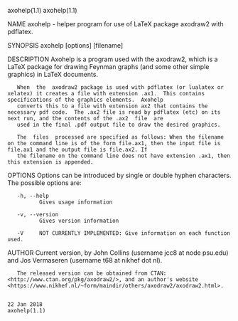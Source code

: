 axohelp(1.1)                                                                                                                                                                 axohelp(1.1)

NAME
       axohelp - helper program for use of LaTeX package axodraw2 with pdflatex.

SYNOPSIS
       axohelp [options] [filename]

DESCRIPTION
       Axohelp is a program used with the axodraw2, which is a LaTeX package for drawing Feynman graphs (and some other simple graphics) in LaTeX documents.

       When  the  axodraw2 package is used with pdflatex (or lualatex or xelatex) it creates a file with extension .ax1.  This contains specifications of the graphics elements.  Axohelp
       converts this to a file with extension ax2 that contains the necessary pdf code.  The .ax2 file is read by pdflatex (etc) on its next run, and the contents of the .ax2  file  are
       used in the final .pdf output file to draw the desired graphics.

       The  files  processed are specified as follows: When the filename on the command line is of the form file.ax1, then the input file is file.ax1 and the output file is file.ax2. If
       the filename on the command line does not have extension .ax1, then this extension is appended.

OPTIONS
       Options can be introduced by single or double hyphen characters. The possible options are:

       -h, --help
              Gives usage information

       -v, --version
              Gives version information

       -V     NOT CURRENTLY IMPLEMENTED: Give information on each function used.

AUTHOR
       Current version, by John Collins (username jcc8 at node psu.edu) and Jos Vermaseren (username t68 at nikhef dot nl).

       The released version can be obtained from CTAN: <http://www.ctan.org/pkg/axodraw2/>, and an author's website <https://www.nikhef.nl/~form/maindir/others/axodraw2/axodraw2.html>.

                                                                                       22 Jan 2018                                                                           axohelp(1.1)
